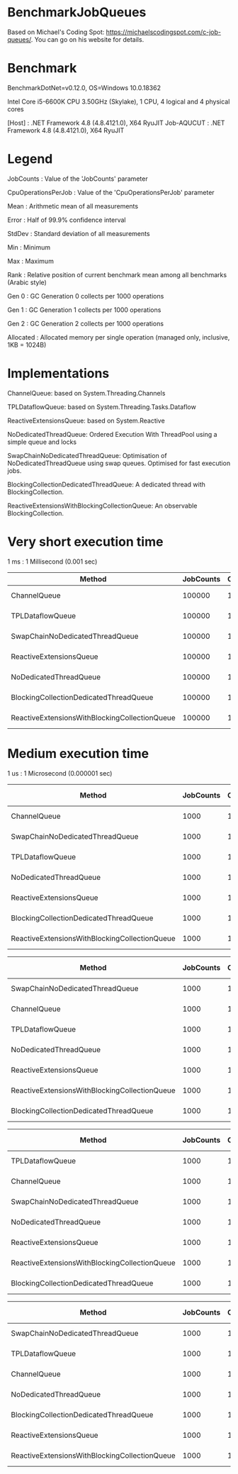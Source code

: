 # BenchmarkJobQueues
Based on Michael's Coding Spot: https://michaelscodingspot.com/c-job-queues/. You can go on his website for details.

# Benchmark 
BenchmarkDotNet=v0.12.0, OS=Windows 10.0.18362

Intel Core i5-6600K CPU 3.50GHz (Skylake), 1 CPU, 4 logical and 4 physical cores

  [Host]     : .NET Framework 4.8 (4.8.4121.0), X64 RyuJIT
  Job-AQUCUT : .NET Framework 4.8 (4.8.4121.0), X64 RyuJIT

# Legend

  JobCounts           : Value of the 'JobCounts' parameter 
  
  CpuOperationsPerJob : Value of the 'CpuOperationsPerJob' parameter
  
  Mean                : Arithmetic mean of all measurements
  
  Error               : Half of 99.9% confidence interval
  
  StdDev              : Standard deviation of all measurements 
  
  Min                 : Minimum 
  
  Max                 : Maximum 
  
  Rank                : Relative position of current benchmark mean among all benchmarks (Arabic style)  
  
  Gen 0               : GC Generation 0 collects per 1000 operations
  
  Gen 1               : GC Generation 1 collects per 1000 operations
  
  Gen 2               : GC Generation 2 collects per 1000 operations
  
  Allocated           : Allocated memory per single operation (managed only, inclusive, 1KB = 1024B) 
  
# Implementations

ChannelQueue: based on System.Threading.Channels

TPLDataflowQueue: based on System.Threading.Tasks.Dataflow

ReactiveExtensionsQueue: based on System.Reactive

NoDedicatedThreadQueue: Ordered Execution With ThreadPool using a simple queue and locks

SwapChainNoDedicatedThreadQueue: Optimisation of NoDedicatedThreadQueue using swap queues. Optimised for fast execution jobs. 

BlockingCollectionDedicatedThreadQueue: A dedicated thread with BlockingCollection.

ReactiveExtensionsWithBlockingCollectionQueue: An observable BlockingCollection.

# Very short execution time

 1 ms                : 1 Millisecond (0.001 sec)


|                                        Method | JobCounts | CpuOperationsPerJob |      Mean |     Error |    StdDev |       Min |       Max | Rank |     Gen 0 |    Gen 1 |    Gen 2 | Allocated |
|---------------------------------------------- |---------- |-------------------- |----------:|----------:|----------:|----------:|----------:|-----:|----------:|---------:|---------:|----------:|
|                                  ChannelQueue |    100000 |                   1 |  8.227 ms | 0.1620 ms | 0.2374 ms |  7.775 ms |  8.675 ms |    1 | 1781.2500 | 312.5000 |  78.1250 |    6.5 MB |
|                              TPLDataflowQueue |    100000 |                   1 |  8.779 ms | 0.1645 ms | 0.1539 ms |  8.508 ms |  9.086 ms |    2 | 1812.5000 | 453.1250 | 171.8750 |   6.81 MB |
|               SwapChainNoDedicatedThreadQueue |    100000 |                   1 | 10.137 ms | 0.1994 ms | 0.2522 ms |  9.703 ms | 10.605 ms |    3 | 1437.5000 | 625.0000 | 343.7500 |   8.36 MB |
|                       ReactiveExtensionsQueue |    100000 |                   1 | 12.112 ms | 0.1855 ms | 0.1549 ms | 11.818 ms | 12.328 ms |    4 | 1656.2500 | 687.5000 |        - |   7.32 MB |
|                        NoDedicatedThreadQueue |    100000 |                   1 | 16.973 ms | 0.3274 ms | 0.3898 ms | 16.156 ms | 17.789 ms |    5 | 1218.7500 | 718.7500 | 468.7500 |   8.12 MB |
|        BlockingCollectionDedicatedThreadQueue |    100000 |                   1 | 26.393 ms | 0.4731 ms | 0.3951 ms | 26.006 ms | 27.202 ms |    6 | 1281.2500 | 625.0000 |        - |   7.33 MB |
| ReactiveExtensionsWithBlockingCollectionQueue |    100000 |                   1 | 28.398 ms | 0.4278 ms | 0.3340 ms | 27.789 ms | 29.030 ms |    7 | 1250.0000 | 625.0000 |        - |   7.33 MB |

# Medium execution time

1 us                : 1 Microsecond (0.000001 sec)

|                                        Method | JobCounts | CpuOperationsPerJob |       Mean |     Error |    StdDev |     Median |        Min |        Max | Rank |   Gen 0 |  Gen 1 | Gen 2 | Allocated |
|---------------------------------------------- |---------- |-------------------- |-----------:|----------:|----------:|-----------:|-----------:|-----------:|-----:|--------:|-------:|------:|----------:|
|                                  ChannelQueue |      1000 |                   1 |   103.4 us |   0.26 us |   0.25 us |   103.4 us |   103.0 us |   103.9 us |    1 | 24.4141 |      - |     - |  75.13 KB |
|               SwapChainNoDedicatedThreadQueue |      1000 |                   1 |   106.2 us |   1.24 us |   0.97 us |   106.1 us |   105.2 us |   108.3 us |    2 | 26.9775 |      - |     - |  83.11 KB |
|                              TPLDataflowQueue |      1000 |                   1 |   106.9 us |   1.03 us |   0.96 us |   106.9 us |   104.8 us |   108.2 us |    2 | 24.4141 | 0.1221 |     - |  75.14 KB |
|                        NoDedicatedThreadQueue |      1000 |                   1 |   137.8 us |   1.11 us |   0.98 us |   137.8 us |   136.5 us |   140.4 us |    4 | 25.6348 |      - |     - |  78.77 KB |
|                       ReactiveExtensionsQueue |      1000 |                   1 |   299.4 us |   8.83 us |  23.87 us |   290.5 us |   274.9 us |   381.2 us |    6 | 24.4141 |      - |     - |     76 KB |
|        BlockingCollectionDedicatedThreadQueue |      1000 |                   1 |   456.6 us |   9.45 us |  25.55 us |   453.3 us |   410.6 us |   534.2 us |    7 | 27.3438 |      - |     - |  84.17 KB |
| ReactiveExtensionsWithBlockingCollectionQueue |      1000 |                   1 |   458.0 us |   8.85 us |   8.69 us |   457.4 us |   440.8 us |   469.9 us |    7 | 27.3438 |      - |     - |  84.45 KB |

|                                        Method | JobCounts | CpuOperationsPerJob |       Mean |     Error |    StdDev |     Median |        Min |        Max | Rank |   Gen 0 |  Gen 1 | Gen 2 | Allocated |
|---------------------------------------------- |---------- |-------------------- |-----------:|----------:|----------:|-----------:|-----------:|-----------:|-----:|--------:|-------:|------:|----------:|
|               SwapChainNoDedicatedThreadQueue |      1000 |                  10 |   110.3 us |   2.15 us |   2.65 us |   109.4 us |   106.8 us |   115.3 us |    3 | 26.7334 |      - |     - |  82.51 KB |
|                                  ChannelQueue |      1000 |                  10 |   111.3 us |   0.91 us |   0.85 us |   111.1 us |   109.9 us |   112.6 us |    3 | 24.6582 |      - |     - |  75.82 KB |
|                              TPLDataflowQueue |      1000 |                  10 |   112.8 us |   1.31 us |   1.22 us |   113.3 us |   110.8 us |   114.2 us |    3 | 26.6113 |      - |     - |  82.02 KB |
|                        NoDedicatedThreadQueue |      1000 |                  10 |   141.9 us |   2.66 us |   2.49 us |   142.4 us |   133.1 us |   143.5 us |    5 | 25.3906 |      - |     - |  78.69 KB |
|                       ReactiveExtensionsQueue |      1000 |                  10 |   294.4 us |   6.06 us |  17.09 us |   290.4 us |   272.3 us |   347.0 us |    6 | 24.4141 |      - |     - |     76 KB |
| ReactiveExtensionsWithBlockingCollectionQueue |      1000 |                  10 |   557.0 us |  26.53 us |  76.12 us |   555.6 us |   448.4 us |   798.8 us |    8 | 27.3438 |      - |     - |  84.45 KB |
|        BlockingCollectionDedicatedThreadQueue |      1000 |                  10 |   624.8 us |  51.35 us | 141.43 us |   576.8 us |   433.0 us |   987.4 us |    9 | 23.4375 |      - |     - |  84.13 KB |

|                                        Method | JobCounts | CpuOperationsPerJob |       Mean |     Error |    StdDev |     Median |        Min |        Max | Rank |   Gen 0 |  Gen 1 | Gen 2 | Allocated |
|---------------------------------------------- |---------- |-------------------- |-----------:|----------:|----------:|-----------:|-----------:|-----------:|-----:|--------:|-------:|------:|----------:|
|                              TPLDataflowQueue |      1000 |                 100 |   554.7 us |  12.25 us |  17.96 us |   547.8 us |   536.5 us |   605.2 us |    8 | 31.2500 |      - |     - |  97.49 KB |
|                                  ChannelQueue |      1000 |                 100 |   578.2 us |   8.55 us |   8.00 us |   574.5 us |   567.2 us |   594.8 us |    8 | 26.3672 |      - |     - |  82.73 KB |
|               SwapChainNoDedicatedThreadQueue |      1000 |                 100 |   599.4 us |  11.89 us |  16.67 us |   599.8 us |   574.4 us |   634.3 us |    9 | 26.3672 |      - |     - |  81.93 KB |
|                        NoDedicatedThreadQueue |      1000 |                 100 |   646.7 us |  12.46 us |  16.63 us |   643.2 us |   620.8 us |   678.9 us |    9 | 25.3906 |      - |     - |  78.85 KB |
|                       ReactiveExtensionsQueue |      1000 |                 100 |   847.0 us |  16.80 us |  47.12 us |   833.3 us |   774.2 us |   984.8 us |   10 | 24.4141 |      - |     - |     76 KB |
| ReactiveExtensionsWithBlockingCollectionQueue |      1000 |                 100 |   964.6 us |  19.23 us |  32.65 us |   965.9 us |   907.9 us | 1,044.3 us |   11 | 27.3438 |      - |     - |  84.47 KB |
|        BlockingCollectionDedicatedThreadQueue |      1000 |                 100 |   981.9 us |  24.77 us |  68.23 us |   966.8 us |   889.5 us | 1,196.0 us |   11 | 27.3438 |      - |     - |  84.17 KB |

|                                        Method | JobCounts | CpuOperationsPerJob |       Mean |     Error |    StdDev |     Median |        Min |        Max | Rank |   Gen 0 |  Gen 1 | Gen 2 | Allocated |
|---------------------------------------------- |---------- |-------------------- |-----------:|----------:|----------:|-----------:|-----------:|-----------:|-----:|--------:|-------:|------:|----------:|
|               SwapChainNoDedicatedThreadQueue |      1000 |                1000 | 5,177.3 us |  66.32 us |  62.04 us | 5,166.2 us | 5,071.9 us | 5,279.2 us |   12 | 23.4375 |      - |     - |  81.35 KB |
|                              TPLDataflowQueue |      1000 |                1000 | 5,512.1 us |  82.30 us |  76.98 us | 5,529.8 us | 5,371.4 us | 5,619.7 us |   13 | 31.2500 |      - |     - |   97.5 KB |
|                                  ChannelQueue |      1000 |                1000 | 5,549.9 us |  70.33 us |  65.78 us | 5,537.5 us | 5,414.4 us | 5,646.4 us |   13 | 23.4375 |      - |     - |   82.7 KB |
|                        NoDedicatedThreadQueue |      1000 |                1000 | 5,608.9 us |  71.61 us |  66.98 us | 5,576.7 us | 5,543.0 us | 5,732.5 us |   13 | 23.4375 |      - |     - |  78.88 KB |
|        BlockingCollectionDedicatedThreadQueue |      1000 |                1000 | 5,765.2 us | 130.79 us | 134.31 us | 5,743.2 us | 5,570.4 us | 6,118.9 us |   14 | 23.4375 |      - |     - |  84.13 KB |
|                       ReactiveExtensionsQueue |      1000 |                1000 | 5,836.9 us | 109.17 us |  96.78 us | 5,844.7 us | 5,644.1 us | 5,975.1 us |   14 | 23.4375 |      - |     - |     76 KB |
| ReactiveExtensionsWithBlockingCollectionQueue |      1000 |                1000 | 6,052.6 us |  84.24 us |  74.68 us | 6,055.8 us | 5,931.1 us | 6,225.1 us |   15 | 23.4375 |      - |     - |   84.5 KB |
